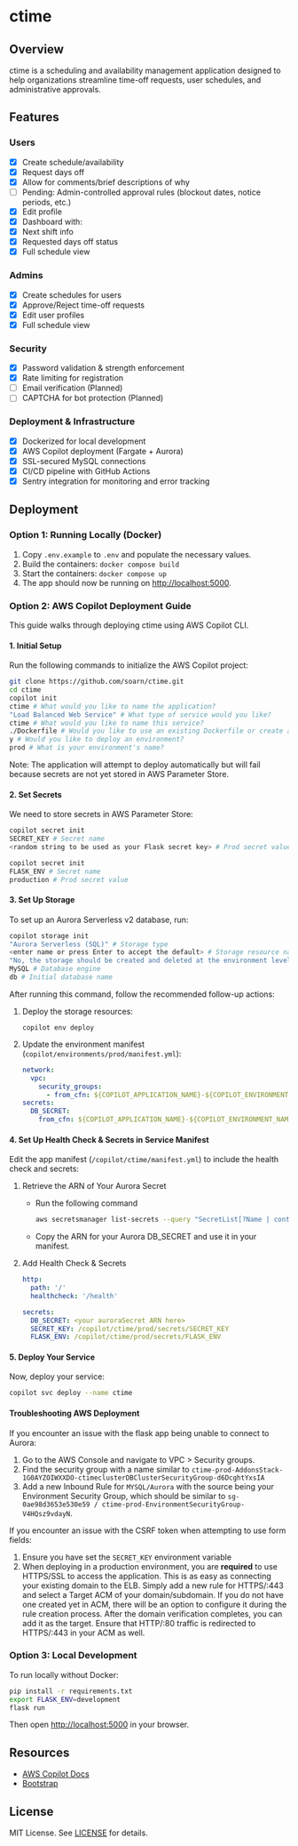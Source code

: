 # ctime

## Overview

ctime is a scheduling and availability management application designed to help organizations streamline time-off requests, user schedules, and administrative approvals.

## Features

### Users

- [x] Create schedule/availability
- [x] Request days off
- [x] Allow for comments/brief descriptions of why
- [ ] Pending: Admin-controlled approval rules (blockout dates, notice periods, etc.)
- [x] Edit profile
- [x] Dashboard with:
- [x] Next shift info
- [x] Requested days off status
- [x] Full schedule view

### Admins

- [x] Create schedules for users
- [x] Approve/Reject time-off requests
- [x] Edit user profiles
- [x] Full schedule view

### Security

- [x] Password validation & strength enforcement
- [x] Rate limiting for registration
- [ ] Email verification (Planned)
- [ ] CAPTCHA for bot protection (Planned)

### Deployment & Infrastructure

- [x] Dockerized for local development
- [x] AWS Copilot deployment (Fargate + Aurora)
- [x] SSL-secured MySQL connections
- [x] CI/CD pipeline with GitHub Actions
- [x] Sentry integration for monitoring and error tracking

## Deployment

### Option 1: Running Locally (Docker)

1. Copy `.env.example` to `.env` and populate the necessary values.
2. Build the containers: `docker compose build`
3. Start the containers: `docker compose up`
4. The app should now be running on <http://localhost:5000>.

### Option 2: AWS Copilot Deployment Guide

This guide walks through deploying ctime using AWS Copilot CLI.

#### 1. Initial Setup

Run the following commands to initialize the AWS Copilot project:

```bash
git clone https://github.com/soarn/ctime.git
cd ctime
copilot init
ctime # What would you like to name the application?
"Load Balanced Web Service" # What type of service would you like?
ctime # What would you like to name this service?
./Dockerfile # Would you like to use an existing Dockerfile or create another?
y # Would you like to deploy an environment?
prod # What is your environment's name?
```

Note: The application will attempt to deploy automatically but will fail because secrets are not yet stored in AWS Parameter Store.

#### 2. Set Secrets

We need to store secrets in AWS Parameter Store:

```bash
copilot secret init
SECRET_KEY # Secret name
<random string to be used as your Flask secret key> # Prod secret value

copilot secret init
FLASK_ENV # Secret name
production # Prod secret value
```

#### 3. Set Up Storage

To set up an Aurora Serverless v2 database, run:

```bash
copilot storage init
"Aurora Serverless (SQL)" # Storage type
<enter name or press Enter to accept the default> # Storage resource name
"No, the storage should be created and deleted at the environment level" # Lifecycle
MySQL # Database engine
db # Initial database name
```

After running this command, follow the recommended follow-up actions:

1. Deploy the storage resources:
  
    `copilot env deploy`

2. Update the environment manifest (`copilot/environments/prod/manifest.yml`):

    ```yaml
    network:
      vpc:
        security_groups:
          - from_cfn: ${COPILOT_APPLICATION_NAME}-${COPILOT_ENVIRONMENT_NAME}-ctimeClusterSecurityGroup
    secrets:
      DB_SECRET:
        from_cfn: ${COPILOT_APPLICATION_NAME}-${COPILOT_ENVIRONMENT_NAME}-ctimeClusterAuroraSecret
    ```

#### 4. Set Up Health Check & Secrets in Service Manifest

Edit the app manifest (`/copilot/ctime/manifest.yml`) to include the health check and secrets:

1. Retrieve the ARN of Your Aurora Secret

    - Run the following command

      ```bash
      aws secretsmanager list-secrets --query "SecretList[?Name | contains(@, 'Aurora')].{Name:Name, ARN:ARN}" | awk 'BEGIN{ FS=OFS="\t" }{ print $1 }'
      ```

    - Copy the ARN for your Aurora DB_SECRET and use it in your manifest.

2. Add Health Check & Secrets

    ```yaml
    http:
      path: '/'
      healthcheck: '/health'

    secrets:
      DB_SECRET: <your auroraSecret ARN here>
      SECRET_KEY: /copilot/ctime/prod/secrets/SECRET_KEY
      FLASK_ENV: /copilot/ctime/prod/secrets/FLASK_ENV
    ```

#### 5. Deploy Your Service

Now, deploy your service:

```bash
copilot svc deploy --name ctime
```

#### Troubleshooting AWS Deployment

If you encounter an issue with the flask app being unable to connect to Aurora:
1. Go to the AWS Console and navigate to VPC > Security groups.
2. Find the security group with a name similar to `ctime-prod-AddonsStack-1G0AYZOIWXXDO-ctimeclusterDBClusterSecurityGroup-d6DcghtYxsIA`
3. Add a new Inbound Rule for `MYSQL/Aurora` with the source being your Environment Security Group, which should be similar to `sg-0ae98d3653e530e59 / ctime-prod-EnvironmentSecurityGroup-V4HQsz9vdayN`.

If you encounter an issue with the CSRF token when attempting to use form fields:
1. Ensure you have set the `SECRET_KEY` environment variable
2. When deploying in a production environment, you are **required** to use HTTPS/SSL to access the application. This is as easy as connecting your existing domain to the ELB. Simply add a new rule for HTTPS/:443 and select a Target ACM of your domain/subdomain. If you do not have one created yet in ACM, there will be an option to configure it during the rule creation process. After the domain verification completes, you can add it as the target. Ensure that HTTP/:80 traffic is redirected to HTTPS/:443 in your ACM as well.

### Option 3: Local Development

To run locally without Docker:

```bash
pip install -r requirements.txt
export FLASK_ENV=development
flask run
```

Then open <http://localhost:5000> in your browser.

## Resources

- [AWS Copilot Docs](https://aws.github.io/copilot-cli/)
- [Bootstrap](https://getbootstrap./com)

## License

MIT License. See [LICENSE](/LICENSE) for details.
